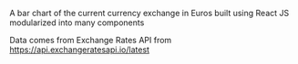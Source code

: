 A bar chart of the current currency exchange in Euros built using React JS modularized into many components

Data comes from Exchange Rates API from https://api.exchangeratesapi.io/latest
